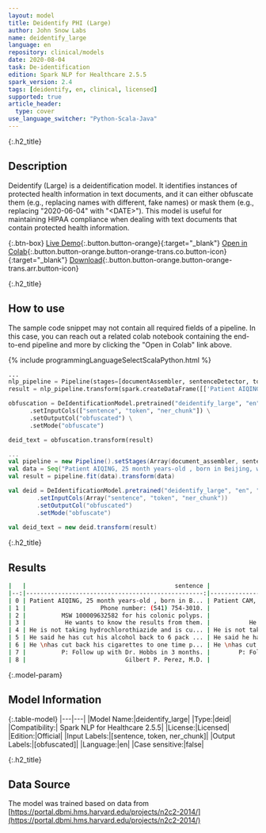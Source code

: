 ```yaml
---
layout: model
title: Deidentify PHI (Large)
author: John Snow Labs
name: deidentify_large
language: en
repository: clinical/models
date: 2020-08-04
task: De-identification
edition: Spark NLP for Healthcare 2.5.5
spark_version: 2.4
tags: [deidentify, en, clinical, licensed]
supported: true
article_header:
  type: cover
use_language_switcher: "Python-Scala-Java"
---
```


{:.h2_title}
## Description
Deidentify (Large) is a deidentification model. It identifies instances of protected health information in text documents, and it can either obfuscate them (e.g., replacing names with different, fake names) or mask them (e.g., replacing "2020-06-04" with "&lt;DATE&gt;"). This model is useful for maintaining HIPAA compliance when dealing with text documents that contain protected health information.

{:.btn-box}
[Live Demo](https://demo.johnsnowlabs.com/healthcare/DEID_PHI_TEXT){:.button.button-orange}{:target="_blank"}
[Open in Colab](https://colab.research.google.com/github/JohnSnowLabs/spark-nlp-workshop/blob/master/tutorials/streamlit_notebooks/healthcare/DEID_PHI_TEXT.ipynb){:.button.button-orange.button-orange-trans.co.button-icon}{:target="_blank"}
[Download](https://s3.amazonaws.com/auxdata.johnsnowlabs.com/clinical/models/nerdl_deid_en_1.8.0_2.4_1545462443516.zip){:.button.button-orange.button-orange-trans.arr.button-icon}

{:.h2_title}
## How to use

The sample code snippet may not contain all required fields of a pipeline. In this case, you can reach out a related colab notebook containing the end-to-end pipeline and more by clicking the "Open in Colab" link above.
 

<div class="tabs-box" markdown="1">

{% include programmingLanguageSelectScalaPython.html %}

```python
...
nlp_pipeline = Pipeline(stages=[documentAssembler, sentenceDetector, tokenizer, word_embeddings, clinical_ner, ner_converter])
result = nlp_pipeline.transform(spark.createDataFrame([['Patient AIQING, 25 month years-old , born in Beijing, was transfered to the The Johns Hopkins Hospital. Phone number: (541) 754-3010. MSW 100009632582 for his colonic polyps. He wants to know the results from them. He is not taking hydrochlorothiazide and is curious about his blood pressure. He said he has cut his alcohol back to 6 pack once a week. He has cut back his cigarettes to one time per week. P:   Follow up with Dr. Hobbs in 3 months. Gilbert P. Perez, M.D.']], ["text"]))

obfuscation = DeIdentificationModel.pretrained("deidentify_large", "en", "clinical/models") \
      .setInputCols(["sentence", "token", "ner_chunk"]) \
      .setOutputCol("obfuscated") \
      .setMode("obfuscate")

deid_text = obfuscation.transform(result)
```

```scala
...
val pipeline = new Pipeline().setStages(Array(document_assembler, sentence_detector, tokenizer, word_embeddings, ner, ner_converter))
val data = Seq("Patient AIQING, 25 month years-old , born in Beijing, was transfered to the The Johns Hopkins Hospital. Phone number: (541) 754-3010. MSW 100009632582 for his colonic polyps. He wants to know the results from them. He is not taking hydrochlorothiazide and is curious about his blood pressure. He said he has cut his alcohol back to 6 pack once a week. He has cut back his cigarettes to one time per week. P:   Follow up with Dr. Hobbs in 3 months. Gilbert P. Perez, M.D.").toDF("text")
val result = pipeline.fit(data).transform(data)

val deid = DeIdentificationModel.pretrained("deidentify_large", "en", "clinical/models")
        .setInputCols(Array("sentence", "token", "ner_chunk"))
        .setOutputCol("obfuscated")
        .setMode("obfuscate")
    
val deid_text = new deid.transform(result)
```
</div>

{:.h2_title}
## Results
```bash
|   |                                          sentence |                                      deidentified |
|--:|--------------------------------------------------:|--------------------------------------------------:|
| 0 | Patient AIQING, 25 month years-old , born in B... | Patient CAM, <AGE> month years-old , born in M... |
| 1 |                     Phone number: (541) 754-3010. |                      Phone number: (603)531-7148. |
| 2 |          MSW 100009632582 for his colonic polyps. |                  MSW <ID> for his colonic polyps. |
| 3 |           He wants to know the results from them. |           He wants to know the results from them. |
| 4 | He is not taking hydrochlorothiazide and is cu... | He is not taking hydrochlorothiazide and is cu... |
| 5 | He said he has cut his alcohol back to 6 pack ... | He said he has cut his alcohol back to 6 pack ... |
| 6 | He \nhas cut back his cigarettes to one time p... | He \nhas cut back his cigarettes to one time p... |
| 7 |          P: Follow up with Dr. Hobbs in 3 months. |        P: Follow up with Dr. RODOLPH in 3 months. |
| 8 |                            Gilbert P. Perez, M.D. |                                      Gertie, M.D. |
```


{:.model-param}
## Model Information

{:.table-model}
|---|---|
|Model Name:|deidentify_large|
|Type:|deid|
|Compatibility:| Spark NLP for Healthcare 2.5.5|
|License:|Licensed|
|Edition:|Official|
|Input Labels:|[sentence, token, ner_chunk]|
|Output Labels:|[obfuscated]|
|Language:|en|
|Case sensitive:|false|


{:.h2_title}
## Data Source
The model was trained based on data from [https://portal.dbmi.hms.harvard.edu/projects/n2c2-2014/](https://portal.dbmi.hms.harvard.edu/projects/n2c2-2014/)